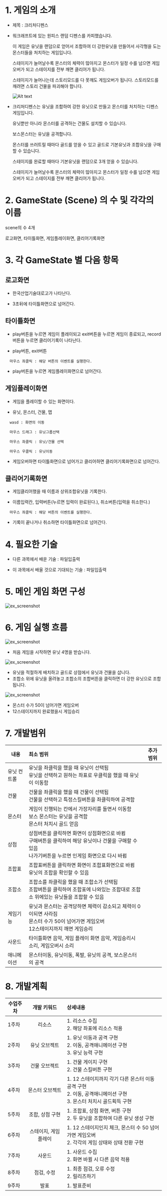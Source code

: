 # 1. 게임의 소개

- 제목 : 크리처디펜스

- 워크래프트에 있는 원피스 랜덤 디펜스를 카피했습니다.
  
  이 게임은 유닛을 랜덤으로 얻어서 조합하여 더 강한유닛을 만들어서 사각형을 도는 몬스터들을 처치하는 게임입니다.
  
  스테이지가 늘어날수록 몬스터의 체력이 많아지고 몬스터가 일정 수를 넘으면 게임오버가 되고 스테이지를 전부 깨면 클리어가 됩니다.
  
  스테이지가 늘어나는데 스토리모드를 다 못깨도 게임오버가 됩니다. 스토리모드를 깨려면 스토리 건물을 파괴해야 합니다.
  
  ![Alt text](https://media.discordapp.net/attachments/374730378738532352/719922277067784293/Warcraft_III_2020-06-09_11_31_23.png?width=814&height=458)

- 크리처디펜스는 유닛을 조합하여 강한 유닛으로 만들고 몬스터를 처치하는 디펜스 게임입니다.

  유닛뿐만 아니라 몬스터를 공격하는 건물도 설치할 수 있습니다.
  
  보스몬스터는 유닛을 공격합니다.
  
  몬스터를 쓰러트릴 때마다 골드를 얻을 수 있고 골드로 기본유닛과 조합유닛을 구매할 수 있습니다.
  
  스테이지를 완료할 때마다 기본유닛을 랜덤으로 3개 얻을 수 있습니다.
  
  스테이지가 늘어날수록 몬스터의 체력이 많아지고 몬스터가 일정 수를 넘으면 게임오버가 되고 스테이지를 전부 깨면 클리어가 됩니다.

# 2. GameState (Scene) 의 수 및 각각의 이름

scene의 수 4개

로고화면, 타이틀화면, 게임플레이화면, 클리어기록화면

# 3. 각 GameState 별 다음 항목

## 로고화면

- 한국산업기술대로고가 나타난다.

- 3초뒤에 타이틀화면으로 넘어간다.

## 타이틀화면

- play버튼을 누르면 게임이 플레이되고 exit버튼을 누르면 게임이 종료되고, record버튼을 누르면 클리어기록이 나타난다.

- play버튼, exit버튼
```
  마우스 좌클릭 : 해당 버튼의 이벤트를 실행한다.
```
- play버튼을 누르면 게임플레이화면으로 넘어간다.

## 게임플레이화면

- 게임을 플레이할 수 있는 화면이다.

- 유닛, 몬스터, 건물, 맵
```
  wasd : 화면의 이동
  
  마우스 드래그 : 유닛그룹선택
  
  마우스 좌클릭 : 유닛/건물 선택
  
  마우스 우클릭 : 유닛이동
```
- 게임오버하면 타이틀화면으로 넘어가고 클리어하면 클리어기록화면으로 넘어간다.

## 클리어기록화면

- 게임클리어했을 때 이름과 상위조합유닛을 기록한다.

- 이름입력칸, 입력버튼(누르면 입력이 완료된다.), 취소버튼(입력을 취소한다.)
```
  마우스 좌클릭 : 해당 버튼의 이벤트를 실행한다.
```
- 기록이 끝나거나 취소하면 타이틀화면으로 넘어간다.

# 4. 필요한 기술

- 다른 과목에서 배운 기술 : 파일입출력

- 이 과목에서 배울 것으로 기대되는 기술 : 파일입출력

# 5. 메인 게임 화면 구성

![ex_screenshot](./img/main.png)

# 6. 게임 실행 흐름

![ex_screenshot](./img/scene1.png)

- 처음 게임을 시작하면 유닛 4명을 받습니다.

![ex_screenshot](./img/scene2.png)

- 유닛을 적절하게 배치하고 골드로 상점에서 유닛과 건물을 삽니다.
- 조합소 위에 유닛을 올려놓고 조합소의 조합버튼을 클릭하면 더 강한 유닛으로 조합됩니다.

![ex_screenshot](./img/scene3.png)

- 몬스터 수가 50이 넘어가면 게임오버
- 12스테이지까지 완료했을시 게임승리

# 7. 개발범위

| 내용 | 최소 범위 | 추가 범위 |
|---|:---|:---:|
| 유닛 컨트롤 | 유닛을 좌클릭을 했을 때 유닛이 선택됨 <br> 유닛을 선택하고 원하는 좌표로 우클릭을 했을 때 유닛이 이동함 |  |
| 건물 | 건물을 좌클릭을 했을 때 건물이 선택됨 <br> 건물을 선택하고 특정스킬버튼을 좌클릭하여 공격함 |  |
| 몬스터 | 게임이 진행되는 칸에서 가장자리를 돌면서 이동함 <br> 보스 몬스터는 유닛을 공격함 <br> 몬스터 처치시 골드 얻음 |  |
| 상점 | 상점버튼을 클릭하면 화면이 상점화면으로 바뀜 <br> 구매버튼을 클릭하여 해당 유닛이나 건물을 구매할 수 있음 <br> 나가기버튼을 누르면 인게임 화면으로 다시 바뀜 |  |
| 조합표 | 조합표버튼을 클릭하면 화면이 조합표화면으로 바뀜 <br> 유닛의 조합을 확인할 수 있음 |  |
| 조합소 | 조합소를 좌클릭을 했을 때 조합소가 선택됨 <br> 조합버튼을 클릭하여 조합표에 나와있는 조합대로 조합소 위에있는 유닛들을 조합할 수 있음 |  |
| 게임기능 | 유닛과 몬스터는 공격당하면 체력이 감소되고 체력이 0이되면 사라짐 <br> 몬스터 수가 50이 넘어가면 게임오버 <br> 12스테이지까지 깨면 게임승리 |  |
| 사운드 | 타이틀화면 음악, 게임 플레이 화면 음악, 게임승리시 소리, 게임오버시 소리 |  |
| 애니메이션 | 몬스터이동, 유닛이동, 폭발, 유닛의 공격, 보스몬스터의 공격 |  |

# 8. 개발계획

| 수업주차 | 개발 키워드 | 상세내용 |
|---|:---:|:---|
| 1주차 | 리소스 | 1. 리소스 수집 <br> 2. 해당 좌표에 리소스 적용 |
| 2주차 | 유닛 오브젝트 | 1. 유닛 이동과 공격 구현 <br> 2. 이동, 공격애니메이션 구현 <br> 3. 유닛 능력 구현|
| 3주차 | 건물 오브젝트 | 1. 건물 게이지 구현 <br> 2. 건물 스킬버튼 구현 |
| 4주차 | 몬스터 오브젝트 | 1. 12 스테이지까지 각기 다른 몬스터 이동 공격 구현 <br> 2. 이동, 공격애니메이션 구현 <br> 3. 몬스터 처치시 골드획득 구현 |
| 5주차 | 조합, 상점 구현 | 1. 조합표, 상점 화면, 버튼 구현 <br> 2. 두 유닛을 조합하여 다른 유닛 생성 구현 |
| 6주차 | 스테이지, 게임플레이 | 1. 12 스테이지인지 체크, 몬스터 수 50 넘어가면 게임오버 <br> 2. 각각의 게임 상태와 상태 전환 구현|
| 7주차 | 사운드 | 1. 사운드 수집 <br> 2. 화면 바뀔 시 다른 음악 적용|
| 8주차 | 점검, 수정 | 1. 최종 점검, 오류 수정 <br> 2. 릴리즈하기 |
| 9주차 | 발표 | 1. 발표준비 |

